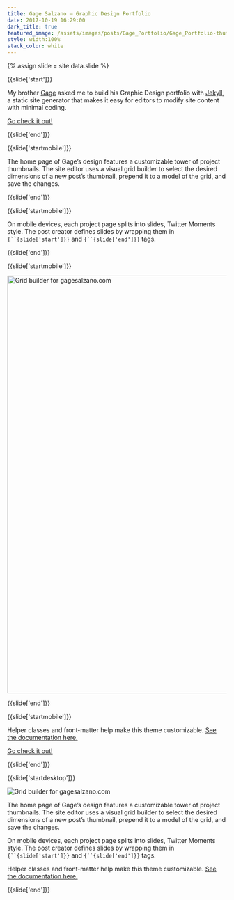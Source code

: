 ```yaml
---
title: Gage Salzano — Graphic Design Portfolio
date: 2017-10-19 16:29:00
dark_title: true
featured_image: /assets/images/posts/Gage_Portfolio/Gage_Portfolio-thumb.jpg
style: width:100%
stack_color: white
---
```

{% assign slide = site.data.slide %}

{{slide['start']}}

My brother <a href='http://gagesalzano.com' target='_blank'>Gage</a> asked me to build his Graphic Design portfolio with <a href='https://jekyllrb.com/' target='_blank'>Jekyll</a>, a static site generator that makes it easy for editors to modify site content with minimal coding.

<a class='link-button-2' href='http://gagesalzano.com' target='_blank'>Go check it out!</a>

{{slide['end']}}

{{slide['startmobile']}}

The home page of Gage’s design features a customizable tower of project thumbnails. The site editor uses a visual grid builder to select the desired dimensions of a new post’s thumbnail, prepend it to a model of the grid, and save the changes.

{{slide['end']}}

{{slide['startmobile']}}

On mobile devices, each project page splits into slides, Twitter Moments style. The post creator defines slides by wrapping them in `{``{slide['start']}}` and `{``{slide['end']}}` tags.

{{slide['end']}}

{{slide['startmobile']}}

<div><img alt='Grid builder for gagesalzano.com' style='width:100vw' src='{{ site.url }}/assets/images/posts/Gage_Portfolio/Gage_Portfolio.gif'></div>

{{slide['end']}}

{{slide['startmobile']}}

Helper classes and front-matter help make this theme customizable. <a href='https://github.com/nth-chile/gagesalzano2' target='_blank'>See the documentation here.</a>

<a class='link-button-2' href='http://gagesalzano.com' target='_blank'>Go check it out!</a>

{{slide['end']}}

{{slide['startdesktop']}}

<div><img alt='Grid builder for gagesalzano.com' src='{{ site.url }}/assets/images/posts/Gage_Portfolio/Gage_Portfolio.gif'></div>

The home page of Gage’s design features a customizable tower of project thumbnails. The site editor uses a visual grid builder to select the desired dimensions of a new post’s thumbnail, prepend it to a model of the grid, and save the changes.

On mobile devices, each project page splits into slides, Twitter Moments style. The post creator defines slides by wrapping them in `{``{slide['start']}}` and `{``{slide['end']}}` tags.

Helper classes and front-matter help make this theme customizable. <a href='https://github.com/nth-chile/gagesalzano2' target='_blank'>See the documentation here.</a>

{{slide['end']}}